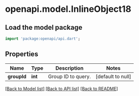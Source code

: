 # openapi.model.InlineObject18

## Load the model package
```dart
import 'package:openapi/api.dart';
```

## Properties
Name | Type | Description | Notes
------------ | ------------- | ------------- | -------------
**groupId** | **int** | Group ID to query. | [default to null]

[[Back to Model list]](../README.md#documentation-for-models) [[Back to API list]](../README.md#documentation-for-api-endpoints) [[Back to README]](../README.md)


